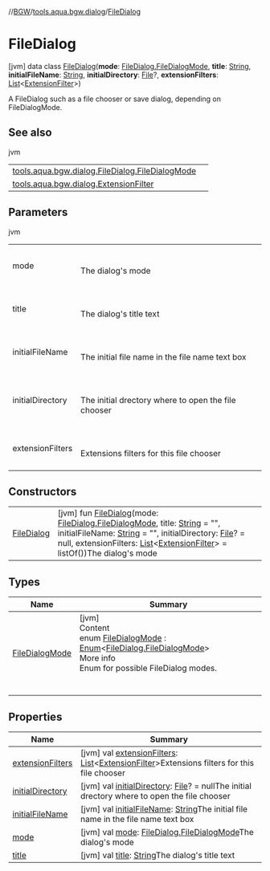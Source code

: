 //[BGW](../../../index.md)/[tools.aqua.bgw.dialog](../index.md)/[FileDialog](index.md)



# FileDialog  
 [jvm] data class [FileDialog](index.md)(**mode**: [FileDialog.FileDialogMode](-file-dialog-mode/index.md), **title**: [String](https://kotlinlang.org/api/latest/jvm/stdlib/kotlin/-string/index.html), **initialFileName**: [String](https://kotlinlang.org/api/latest/jvm/stdlib/kotlin/-string/index.html), **initialDirectory**: [File](https://docs.oracle.com/javase/8/docs/api/java/io/File.html)?, **extensionFilters**: [List](https://kotlinlang.org/api/latest/jvm/stdlib/kotlin.collections/-list/index.html)<[ExtensionFilter](../-extension-filter/index.md)>)

A FileDialog such as a file chooser or save dialog, depending on FileDialogMode.

   


## See also  
  
jvm  
  
| | |
|---|---|
| <a name="tools.aqua.bgw.dialog/FileDialog///PointingToDeclaration/"></a>[tools.aqua.bgw.dialog.FileDialog.FileDialogMode](-file-dialog-mode/index.md)| <a name="tools.aqua.bgw.dialog/FileDialog///PointingToDeclaration/"></a>|
| <a name="tools.aqua.bgw.dialog/FileDialog///PointingToDeclaration/"></a>[tools.aqua.bgw.dialog.ExtensionFilter](../-extension-filter/index.md)| <a name="tools.aqua.bgw.dialog/FileDialog///PointingToDeclaration/"></a>|
  


## Parameters  
  
jvm  
  
| | |
|---|---|
| <a name="tools.aqua.bgw.dialog/FileDialog///PointingToDeclaration/"></a>mode| <a name="tools.aqua.bgw.dialog/FileDialog///PointingToDeclaration/"></a><br><br>The dialog's mode<br><br>|
| <a name="tools.aqua.bgw.dialog/FileDialog///PointingToDeclaration/"></a>title| <a name="tools.aqua.bgw.dialog/FileDialog///PointingToDeclaration/"></a><br><br>The dialog's title text<br><br>|
| <a name="tools.aqua.bgw.dialog/FileDialog///PointingToDeclaration/"></a>initialFileName| <a name="tools.aqua.bgw.dialog/FileDialog///PointingToDeclaration/"></a><br><br>The initial file name in the file name text box<br><br>|
| <a name="tools.aqua.bgw.dialog/FileDialog///PointingToDeclaration/"></a>initialDirectory| <a name="tools.aqua.bgw.dialog/FileDialog///PointingToDeclaration/"></a><br><br>The initial drectory where to open the file chooser<br><br>|
| <a name="tools.aqua.bgw.dialog/FileDialog///PointingToDeclaration/"></a>extensionFilters| <a name="tools.aqua.bgw.dialog/FileDialog///PointingToDeclaration/"></a><br><br>Extensions filters for this file chooser<br><br>|
  


## Constructors  
  
| | |
|---|---|
| <a name="tools.aqua.bgw.dialog/FileDialog/FileDialog/#tools.aqua.bgw.dialog.FileDialog.FileDialogMode#kotlin.String#kotlin.String#java.io.File?#kotlin.collections.List[tools.aqua.bgw.dialog.ExtensionFilter]/PointingToDeclaration/"></a>[FileDialog](-file-dialog.md)| <a name="tools.aqua.bgw.dialog/FileDialog/FileDialog/#tools.aqua.bgw.dialog.FileDialog.FileDialogMode#kotlin.String#kotlin.String#java.io.File?#kotlin.collections.List[tools.aqua.bgw.dialog.ExtensionFilter]/PointingToDeclaration/"></a> [jvm] fun [FileDialog](-file-dialog.md)(mode: [FileDialog.FileDialogMode](-file-dialog-mode/index.md), title: [String](https://kotlinlang.org/api/latest/jvm/stdlib/kotlin/-string/index.html) = "", initialFileName: [String](https://kotlinlang.org/api/latest/jvm/stdlib/kotlin/-string/index.html) = "", initialDirectory: [File](https://docs.oracle.com/javase/8/docs/api/java/io/File.html)? = null, extensionFilters: [List](https://kotlinlang.org/api/latest/jvm/stdlib/kotlin.collections/-list/index.html)<[ExtensionFilter](../-extension-filter/index.md)> = listOf())The dialog's mode   <br>|


## Types  
  
|  Name |  Summary | 
|---|---|
| <a name="tools.aqua.bgw.dialog/FileDialog.FileDialogMode///PointingToDeclaration/"></a>[FileDialogMode](-file-dialog-mode/index.md)| <a name="tools.aqua.bgw.dialog/FileDialog.FileDialogMode///PointingToDeclaration/"></a>[jvm]  <br>Content  <br>enum [FileDialogMode](-file-dialog-mode/index.md) : [Enum](https://kotlinlang.org/api/latest/jvm/stdlib/kotlin/-enum/index.html)<[FileDialog.FileDialogMode](-file-dialog-mode/index.md)>   <br>More info  <br>Enum for possible FileDialog modes.  <br><br><br>|


## Properties  
  
|  Name |  Summary | 
|---|---|
| <a name="tools.aqua.bgw.dialog/FileDialog/extensionFilters/#/PointingToDeclaration/"></a>[extensionFilters](extension-filters.md)| <a name="tools.aqua.bgw.dialog/FileDialog/extensionFilters/#/PointingToDeclaration/"></a> [jvm] val [extensionFilters](extension-filters.md): [List](https://kotlinlang.org/api/latest/jvm/stdlib/kotlin.collections/-list/index.html)<[ExtensionFilter](../-extension-filter/index.md)>Extensions filters for this file chooser   <br>|
| <a name="tools.aqua.bgw.dialog/FileDialog/initialDirectory/#/PointingToDeclaration/"></a>[initialDirectory](initial-directory.md)| <a name="tools.aqua.bgw.dialog/FileDialog/initialDirectory/#/PointingToDeclaration/"></a> [jvm] val [initialDirectory](initial-directory.md): [File](https://docs.oracle.com/javase/8/docs/api/java/io/File.html)? = nullThe initial drectory where to open the file chooser   <br>|
| <a name="tools.aqua.bgw.dialog/FileDialog/initialFileName/#/PointingToDeclaration/"></a>[initialFileName](initial-file-name.md)| <a name="tools.aqua.bgw.dialog/FileDialog/initialFileName/#/PointingToDeclaration/"></a> [jvm] val [initialFileName](initial-file-name.md): [String](https://kotlinlang.org/api/latest/jvm/stdlib/kotlin/-string/index.html)The initial file name in the file name text box   <br>|
| <a name="tools.aqua.bgw.dialog/FileDialog/mode/#/PointingToDeclaration/"></a>[mode](mode.md)| <a name="tools.aqua.bgw.dialog/FileDialog/mode/#/PointingToDeclaration/"></a> [jvm] val [mode](mode.md): [FileDialog.FileDialogMode](-file-dialog-mode/index.md)The dialog's mode   <br>|
| <a name="tools.aqua.bgw.dialog/FileDialog/title/#/PointingToDeclaration/"></a>[title](title.md)| <a name="tools.aqua.bgw.dialog/FileDialog/title/#/PointingToDeclaration/"></a> [jvm] val [title](title.md): [String](https://kotlinlang.org/api/latest/jvm/stdlib/kotlin/-string/index.html)The dialog's title text   <br>|

